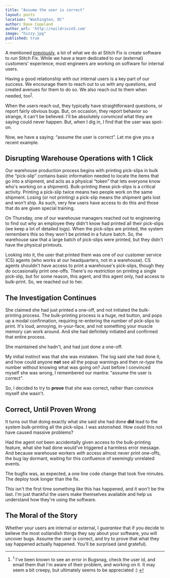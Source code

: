 ```yaml
---
title: "Assume the user is correct"
layout: posts
location: "Washington, DC"
author: Dave Copeland
author_url: 'http://naildrivin5.com'
image: "hizzy.jpg"
published: true
---
```


A mentioned [previously][internal-apps-post], a lot of what we do at Stitch Fix is create software to *run* Stitch Fix.
While we have a team dedicated to our (external) customers' experience, most engineers are working on software for internal users.

[internal-apps-post]: http://technology.stitchfix.com/blog/2014/08/27/tip-of-the-iceberg/

Having a good relationship with our internal users is a key part of our success.
We encourage them to reach out to us with any questions, and created avenues for them to do so.
We also reach out to them when needed, too<sup><a href="#1">1</a></sup><a name="back-1"></a>.

When the users reach out, they typically have straightforward questions, or report fairly obvious bugs.
But, on occasion, they report behavior so strange, it can't be believed.
I'll be absolutely *convinced* what they are saying could never happen.
But, when I dig in, I find that the user was spot-on.

Now, we have a saying: “assume the user is correct”.  Let me give you a recent example.

## Disrupting Warehouse Operations with 1 Click

Our warehouse production process begins with printing pick-slips in bulk (the “pick-slip” contains basic information needed to locate the items that go into a shipment, and acts as a physical “token” that lets everyone know who's working on a shipment).
Bulk-printing these pick-slips is a critical activity.  Printing a pick-slip twice means two people work on the same shipment.  Losing (or not printing) a pick-slip means the shipment gets lost and won't ship.
As such, very few users have access to do this and those that do are given special training.

On Thursday, one of our warehouse managers reached out to engineering to find out why an employee they didn't know had printed all their pick-slips (we keep a lot of detailed logs).
When the pick-slips are printed, the system remembers this so they won't be printed in a future batch.
So, the warehouse saw that a large batch of pick-slips were printed, but they didn't have the physical printouts.

Looking into it, the user that printed them was one of our customer service (CS) agents (who works at our headquarters, not in a warehouse).
CS agents shouldn't have access to print a warehouse's pick-slips, though they do occasionally print one-offs.
There's no restriction on printing a single pick-slip, but for some reason, this agent, and this agent only, had access to bulk-print.
So, we reached out to her.

## The Investigation Continues

She claimed she had just printed a one-off, and not initiated the bulk-printing process.
The bulk-printing process is a huge, red button, and pops up a modal confirmation, requiring re-entering the number of pick-slips to print.
It's loud, annoying, in-your-face, and not something your muscle memory can work around.
And she had definitely initiated and confirmed that entire process.

She maintained she hadn't, and had just done a one-off.

My initial instinct was that she was mistaken.
The log said she had done it, and how could anyone **not** see all the popup warnings and then *re-type* the number without knowing what was going on?
Just before I convinced myself she was wrong, I remembered our mantra: “assume the user is correct”.

So, I decided to try to **prove** that she was correct, rather than convince myself she wasn't.

## Correct, Until Proven Wrong

It turns out that doing exactly what she said she had done **did** lead to the system bulk-printing all the pick-slips.
I was astonished.
How could this not have caused massive problems?

Had the agent *not* been accidentally given access to the bulk-printing feature, what she had done would've triggered a harmless error message.
And because warehouse workers *with* access almost never print one-offs, the bug lay dormant, waiting for this confluence of seemingly unrelated events.

The bugfix was, as expected, a one line code change that took five minutes.  The deploy took longer than the fix.

This isn't the first time something like this has happened, and it won't be the last.
I'm just thankful the users make themselves available and help us understand how they're using the software.

## The Moral of the Story

Whether your users are internal or external, I *guarantee* that if you decide to believe the most outlandish things they say about your software, you will uncover bugs.
Assume the user is correct, and try to prove that what they say happened actually happened.
You'll be surprised (and grateful).


---

<footer class="footnotes">
  <ol>
  <li>
  <a name="1"></a>
  <sup>1</sup> I've been known to see an error in Bugsnag, check the user id, and email them that I'm aware of their problem, and working on it.  It may seem a bit creepy, but ultimately seems to be appreciated :) <a href="#back-1">↩</a>
  </li>
  </ol>
</footer>
